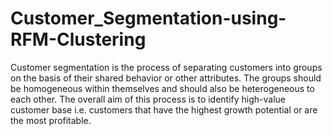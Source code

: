 # Customer_Segmentation-using-RFM-Clustering
Customer segmentation is the process of separating customers into groups on the basis of their shared behavior or other attributes.
The groups should be homogeneous within themselves and should also be heterogeneous to each other.
The overall aim of this process is to identify high-value customer base i.e. customers that have the highest growth potential or are the most profitable.
